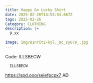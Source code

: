 ```yaml
---
title: Happy Go Lucky Shirt
date: 2025-02-26T14:53:53.667Z
tags: 2025-02-26
Category: CLOTHING
description: |+
  9.xx

image: img/81nrit1-kyl._ac_sy679_.jpg
---
```

 Code:  ILLSBECW

<pre class="language-javascript"><code

class="language-javascript">  ILLSBECW </code></pre>

https://spd.ooo/seiefpcpx7
AD